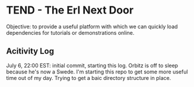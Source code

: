 TEND - The Erl Next Door
========================

Objective: to provide a useful platform with which we can quickly load dependencies for tutorials or demonstrations online.


Acitivity Log
-------------

July 6, 22:00 EST: initial commit, starting this log. Orbitz is off to sleep because he's now a Swede. I'm starting this repo to get some more useful time out of my day. Trying to get a baic directory structure in place.
